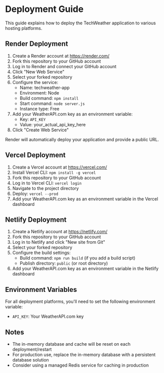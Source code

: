 # Deployment Guide

This guide explains how to deploy the TechWeather application to various hosting platforms.

## Render Deployment

1. Create a Render account at https://render.com/
2. Fork this repository to your GitHub account
3. Log in to Render and connect your GitHub account
4. Click "New Web Service"
5. Select your forked repository
6. Configure the service:
   - Name: techweather-app
   - Environment: Node
   - Build command: `npm install`
   - Start command: `node server.js`
   - Instance type: Free
7. Add your WeatherAPI.com key as an environment variable:
   - Key: `API_KEY`
   - Value: your_actual_api_key_here
8. Click "Create Web Service"

Render will automatically deploy your application and provide a public URL.

## Vercel Deployment

1. Create a Vercel account at https://vercel.com/
2. Install Vercel CLI: `npm install -g vercel`
3. Fork this repository to your GitHub account
4. Log in to Vercel CLI: `vercel login`
5. Navigate to the project directory
6. Deploy: `vercel --prod`
7. Add your WeatherAPI.com key as an environment variable in the Vercel dashboard

## Netlify Deployment

1. Create a Netlify account at https://netlify.com/
2. Fork this repository to your GitHub account
3. Log in to Netlify and click "New site from Git"
4. Select your forked repository
5. Configure the build settings:
   - Build command: `npm run build` (if you add a build script)
   - Publish directory: `public` (or root directory)
6. Add your WeatherAPI.com key as an environment variable in the Netlify dashboard

## Environment Variables

For all deployment platforms, you'll need to set the following environment variable:

- `API_KEY`: Your WeatherAPI.com key

## Notes

- The in-memory database and cache will be reset on each deployment/restart
- For production use, replace the in-memory database with a persistent database solution
- Consider using a managed Redis service for caching in production